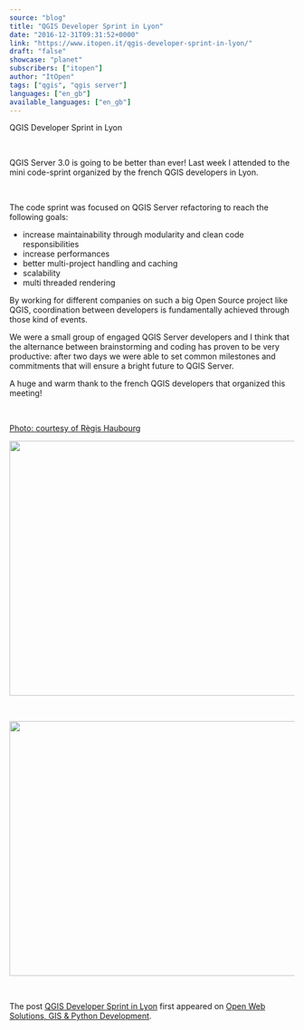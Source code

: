 ```yaml
---
source: "blog"
title: "QGIS Developer Sprint in Lyon"
date: "2016-12-31T09:31:52+0000"
link: "https://www.itopen.it/qgis-developer-sprint-in-lyon/"
draft: "false"
showcase: "planet"
subscribers: ["itopen"]
author: "ItOpen"
tags: ["qgis", "qgis server"]
languages: ["en_gb"]
available_languages: ["en_gb"]
---
```


QGIS Developer Sprint in Lyon

&nbsp;

QGIS Server 3.0 is going to be better than ever! Last week I attended to the mini code-sprint organized by the french QGIS developers in Lyon.

&nbsp;

The code sprint was focused on QGIS Server refactoring to reach the following goals:
<ul>
 	<li>increase maintainability through modularity and clean code responsibilities</li>
 	<li>increase performances</li>
 	<li>better multi-project handling and caching</li>
 	<li>scalability</li>
 	<li>multi threaded rendering</li>
</ul>
By working for different companies on such a big Open Source project like QGIS, coordination between developers is fundamentally achieved through those kind of events.

We were a small group of engaged QGIS Server developers and I think that the alternance between brainstorming and coding has proven to be very productive: after two days we were able to set common milestones and commitments that will ensure a bright future to QGIS Server.

A huge and warm thank to the french QGIS developers that organized this meeting!

&nbsp;

<a href="https://twitter.com/RegisHaubourg/status/808260715429720065">Photo: courtesy of Règis Haubourg</a>

<a class="thumbnail cboxElement" href="https://www.itopen.it/wp-content/uploads/2016/12/lyon_2016_2.jpeg"><img alt="" class="aligncenter size-large wp-image-1801" height="450" src="https://www.itopen.it/wp-content/uploads/2016/12/lyon_2016_2-800x450.jpeg" width="800" /></a>

&nbsp;

<a class="thumbnail cboxElement" href="https://www.itopen.it/wp-content/uploads/2016/12/lyon_2016.jpeg"><img alt="" class="aligncenter size-large wp-image-1802" height="450" src="https://www.itopen.it/wp-content/uploads/2016/12/lyon_2016-800x450.jpeg" width="800" /></a>

&nbsp;<p>The post <a href="https://www.itopen.it/qgis-developer-sprint-in-lyon/">QGIS Developer Sprint in Lyon</a> first appeared on <a href="https://www.itopen.it">Open Web Solutions, GIS & Python Development</a>.</p>
